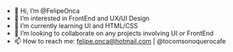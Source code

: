- 👋 Hi, I’m @FelipeOnca
- 👀 I’m interested in FrontEnd and UX/UI Design
- 🌱 I’m currently learning UI and HTML/CSS
- 💞️ I’m looking to collaborate on any projects involving UI or FrontEnd
- 📫 How to reach me: felipe.onca@hotmail.com | @tocomsonoquerocafe

<!---
FelipeOnca/FelipeOnca is a ✨ special ✨ repository because its `README.md` (this file) appears on your GitHub profile.
You can click the Preview link to take a look at your changes.
--->
